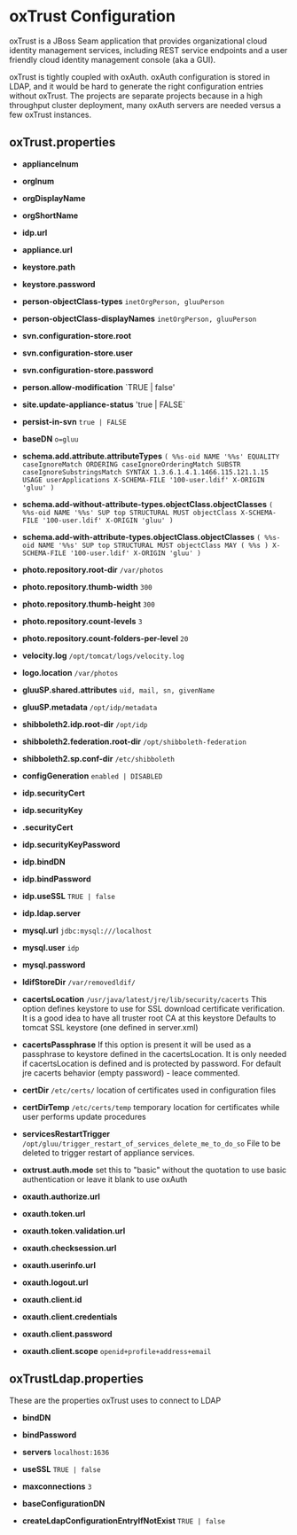 # oxTrust Configuration

oxTrust is a JBoss Seam application that provides organizational cloud identity
management services, including REST service endpoints and a user friendly cloud
identity management console (aka a GUI). 

oxTrust is tightly coupled with oxAuth. oxAuth configuration is stored in LDAP,
and it would be hard to generate the right configuration entries without
oxTrust. The projects are separate projects because in a high throughput cluster
deployment, many oxAuth servers are needed versus a few oxTrust instances.

## oxTrust.properties

 * __applianceInum__ 

 * __orgInum__ 

 * __orgDisplayName__ 

 * __orgShortName__ 

 * __idp.url__ 

 * __appliance.url__ 

 * __keystore.path__ 

 * __keystore.password__ 

 * __person-objectClass-types__ `inetOrgPerson, gluuPerson`

 * __person-objectClass-displayNames__ `inetOrgPerson, gluuPerson`

 * __svn.configuration-store.root__ 

 * __svn.configuration-store.user__ 

 * __svn.configuration-store.password__ 

 * __person.allow-modification__ `TRUE | false'

 * __site.update-appliance-status__ 'true | FALSE`

 * __persist-in-svn__ `true | FALSE`

 * __baseDN__ `o=gluu`

 * __schema.add.attribute.attributeTypes__ `( %%s-oid NAME '%%s' EQUALITY caseIgnoreMatch ORDERING caseIgnoreOrderingMatch SUBSTR caseIgnoreSubstringsMatch SYNTAX 1.3.6.1.4.1.1466.115.121.1.15 USAGE userApplications X-SCHEMA-FILE '100-user.ldif' X-ORIGIN 'gluu' )`

 * __schema.add-without-attribute-types.objectClass.objectClasses__ `( %%s-oid NAME '%%s' SUP top STRUCTURAL MUST objectClass X-SCHEMA-FILE '100-user.ldif' X-ORIGIN 'gluu' )`

 * __schema.add-with-attribute-types.objectClass.objectClasses__ `( %%s-oid NAME '%%s' SUP top STRUCTURAL MUST objectClass MAY ( %%s ) X-SCHEMA-FILE '100-user.ldif' X-ORIGIN 'gluu' )`

 * __photo.repository.root-dir__ `/var/photos`

 * __photo.repository.thumb-width__ `300`

 * __photo.repository.thumb-height__ `300`

 * __photo.repository.count-levels__ `3`

 * __photo.repository.count-folders-per-level__ `20`

 * __velocity.log__ `/opt/tomcat/logs/velocity.log`

 * __logo.location__ `/var/photos`

 * __gluuSP.shared.attributes__ `uid, mail, sn, givenName`

 * __gluuSP.metadata__ `/opt/idp/metadata`

 * __shibboleth2.idp.root-dir__ `/opt/idp`

 * __shibboleth2.federation.root-dir__ `/opt/shibboleth-federation`

 * __shibboleth2.sp.conf-dir__ `/etc/shibboleth`

 * __configGeneration__ `enabled | DISABLED`

 * __idp.securityCert__ 

 * __idp.securityKey__ 

 * __.securityCert__ 

 * __idp.securityKeyPassword__ 

 * __idp.bindDN__ 

 * __idp.bindPassword__ 

 * __idp.useSSL__ `TRUE | false`

 * __idp.ldap.server__ 

 * __mysql.url__ `jdbc:mysql:///localhost`

 * __mysql.user__ `idp`

 * __mysql.password__ 

 * __ldifStoreDir__ `/var/removedldif/`

 * __cacertsLocation__ `/usr/java/latest/jre/lib/security/cacerts` This option defines keystore to use for SSL download certificate verification. It is a good idea to have all truster root CA at this keystore Defaults to tomcat SSL keystore (one defined in server.xml)

 * __cacertsPassphrase__ If this option is present it will be used as a passphrase to keystore 
defined in the cacertsLocation. It is only needed if cacertsLocation is 
defined and is protected by password. For default jre cacerts behavior (empty
password) - leace commented.  

 * __certDir__ `/etc/certs/` location of certificates used in configuration files

 * __certDirTemp__ `/etc/certs/temp` temporary location for certificates while user performs update procedures 
 * __servicesRestartTrigger__ `/opt/gluu/trigger_restart_of_services_delete_me_to_do_so` File to 
be deleted to trigger restart of appliance services.

 * __oxtrust.auth.mode__  set this to "basic" without the quotation to use basic authentication or leave it blank to use oxAuth

 * __oxauth.authorize.url__ 
 * __oxauth.token.url__ 
 * __oxauth.token.validation.url__ 
 * __oxauth.checksession.url__ 
 * __oxauth.userinfo.url__ 
 * __oxauth.logout.url__ 

 * __oxauth.client.id__ 
 * __oxauth.client.credentials__ 
 * __oxauth.client.password__ 
 * __oxauth.client.scope__ `openid+profile+address+email`

## oxTrustLdap.properties

These are the properties oxTrust uses to connect to LDAP

 * __bindDN__ 

 * __bindPassword__ 

 * __servers__ `localhost:1636`

 * __useSSL__ `TRUE | false`

 * __maxconnections__ `3`

 * __baseConfigurationDN__ 

 * __createLdapConfigurationEntryIfNotExist__ `TRUE | false`


